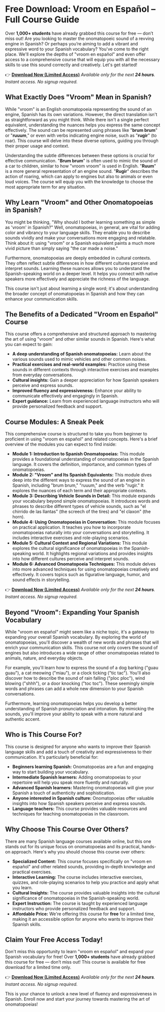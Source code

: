 # Free Download: Vroom en Español – Full Course Guide

Over **1,000+ students** have already grabbed this course for free — don’t miss out!
Are you looking to master the onomatopoeic sound of a revving engine in Spanish? Or perhaps you’re aiming to add a vibrant and expressive word to your Spanish vocabulary? You've come to the right place. We'll explore the depths of "vroom en español" and even offer access to a comprehensive course that will equip you with all the necessary skills to use this sound correctly and creatively. Let's get started!

👉 **[Download Now (Limited Access)](https://udemywork.com/vroom-en-espanol)**
_Available only for the next **24 hours**._
_Instant access. No signup required._

## What Exactly Does "Vroom" Mean in Spanish?

While "vroom" is an English onomatopoeia representing the sound of an engine, Spanish has its own variations. However, the direct translation isn't as straightforward as you might think. While there isn't a single perfect equivalent, understanding the nuances helps you express the same concept effectively. The sound can be represented using phrases like "**brum brum**" or "**ruuum**," or even with verbs indicating engine noise, such as "**rugir**" (to roar). This course will delve into these diverse options, guiding you through their proper usage and context.

Understanding the subtle differences between these options is crucial for effective communication. "**Brum brum**" is often used to mimic the sound of a car to children, similar to how "vroom vroom" is used in English. "**Ruum**" is a more general representation of an engine sound. "**Rugir**" describes the action of roaring, which can apply to engines but also to animals or even loud voices. The course will equip you with the knowledge to choose the most appropriate term for any situation.

## Why Learn "Vroom" and Other Onomatopoeias in Spanish?

You might be thinking, "Why should I bother learning something as simple as 'vroom' in Spanish?" Well, onomatopoeias, in general, are vital for adding color and vibrancy to your language skills. They enable you to describe sounds vividly and make your conversations more engaging and relatable. Think about it: using "vroom" or a Spanish equivalent paints a much more vivid picture than simply saying "the car made a noise."

Furthermore, onomatopoeias are deeply embedded in cultural contexts. They often reflect subtle differences in how different cultures perceive and interpret sounds. Learning these nuances allows you to understand the Spanish-speaking world on a deeper level. It helps you connect with native speakers more effectively and appreciate the richness of the language.

This course isn't just about learning a single word; it's about understanding the broader concept of onomatopoeias in Spanish and how they can enhance your communication skills.

## The Benefits of a Dedicated "Vroom en Español" Course

This course offers a comprehensive and structured approach to mastering the art of using "vroom" and other similar sounds in Spanish. Here's what you can expect to gain:

*   **A deep understanding of Spanish onomatopoeias:** Learn about the various sounds used to mimic vehicles and other common noises.
*   **Practical exercises and real-world examples:** Practice using these sounds in different contexts through interactive exercises and examples from everyday conversations.
*   **Cultural insights:** Gain a deeper appreciation for how Spanish speakers perceive and express sounds.
*   **Improved fluency and expressiveness:** Enhance your ability to communicate effectively and engagingly in Spanish.
*   **Expert guidance:** Learn from experienced language instructors who will provide personalized feedback and support.

## Course Modules: A Sneak Peek

This comprehensive course is structured to take you from beginner to proficient in using "vroom en español" and related concepts. Here's a brief overview of the modules you can expect to find inside:

*   **Module 1: Introduction to Spanish Onomatopoeias:** This module provides a foundational understanding of onomatopoeias in the Spanish language. It covers the definition, importance, and common types of onomatopoeias.
*   **Module 2: "Vroom" and Its Spanish Equivalents:** This module dives deep into the different ways to express the sound of an engine in Spanish, including "brum brum," "ruuum," and the verb "rugir." It explores the nuances of each term and their appropriate contexts.
*   **Module 3: Describing Vehicle Sounds in Detail:** This module expands your vocabulary beyond simple onomatopoeias. It introduces words and phrases to describe different types of vehicle sounds, such as "el chirrido de las llantas" (the screech of the tires) and "el claxon" (the horn).
*   **Module 4: Using Onomatopoeias in Conversation:** This module focuses on practical application. It teaches you how to incorporate onomatopoeias naturally into your conversations and storytelling. It includes interactive exercises and role-playing scenarios.
*   **Module 5: Cultural Context and Regional Variations:** This module explores the cultural significance of onomatopoeias in the Spanish-speaking world. It highlights regional variations and provides insights into how different cultures perceive and interpret sounds.
*   **Module 6: Advanced Onomatopoeia Techniques:** This module delves into more advanced techniques for using onomatopoeias creatively and effectively. It covers topics such as figurative language, humor, and sound effects in storytelling.

👉 **[Download Now (Limited Access)](https://udemywork.com/vroom-en-espanol)**
_Available only for the next **24 hours**._
_Instant access. No signup required._

## Beyond "Vroom": Expanding Your Spanish Vocabulary

While "vroom en español" might seem like a niche topic, it's a gateway to expanding your overall Spanish vocabulary. By exploring the world of onomatopoeias, you'll discover a wealth of new words and phrases that will enrich your communication skills. This course not only covers the sound of engines but also introduces a wide range of other onomatopoeias related to animals, nature, and everyday objects.

For example, you'll learn how to express the sound of a dog barking ("guau guau"), a cat meowing ("miau"), or a clock ticking ("tic tac"). You'll also discover how to describe the sound of rain falling ("ploc ploc"), wind blowing ("shhh"), or a door knocking ("toc toc"). These seemingly simple words and phrases can add a whole new dimension to your Spanish conversations.

Furthermore, learning onomatopoeias helps you develop a better understanding of Spanish pronunciation and intonation. By mimicking the sounds, you'll improve your ability to speak with a more natural and authentic accent.

## Who is This Course For?

This course is designed for anyone who wants to improve their Spanish language skills and add a touch of creativity and expressiveness to their communication. It's particularly beneficial for:

*   **Beginners learning Spanish:** Onomatopoeias are a fun and engaging way to start building your vocabulary.
*   **Intermediate Spanish learners:** Adding onomatopoeias to your repertoire will help you speak more fluently and naturally.
*   **Advanced Spanish learners:** Mastering onomatopoeias will give your Spanish a touch of authenticity and sophistication.
*   **Anyone interested in Spanish culture:** Onomatopoeias offer valuable insights into how Spanish speakers perceive and express sounds.
*   **Language teachers:** This course provides valuable resources and techniques for teaching onomatopoeias in the classroom.

## Why Choose This Course Over Others?

There are many Spanish language courses available online, but this one stands out for its unique focus on onomatopoeias and its practical, hands-on approach. Here's why you should choose this course over others:

*   **Specialized Content:** This course focuses specifically on "vroom en español" and other related sounds, providing in-depth knowledge and practical exercises.
*   **Interactive Learning:** The course includes interactive exercises, quizzes, and role-playing scenarios to help you practice and apply what you learn.
*   **Cultural Insights:** The course provides valuable insights into the cultural significance of onomatopoeias in the Spanish-speaking world.
*   **Expert Instruction:** The course is taught by experienced language instructors who provide personalized feedback and support.
*   **Affordable Price:** We're offering this course for **free** for a limited time, making it an accessible option for anyone who wants to improve their Spanish skills.

## Claim Your Free Access Today!

Don't miss this opportunity to learn "vroom en español" and expand your Spanish vocabulary for free! Over **1,000+ students** have already grabbed this course for free — don’t miss out! This course is available for free download for a limited time only.

👉 **[Download Now (Limited Access)](https://udemywork.com/vroom-en-espanol)**
_Available only for the next **24 hours**._
_Instant access. No signup required._

This is your chance to unlock a new level of fluency and expressiveness in Spanish. Enroll now and start your journey towards mastering the art of onomatopoeias!
